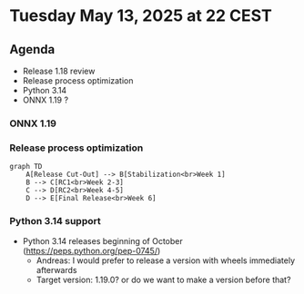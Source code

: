 # Tuesday May 13, 2025 at 22 CEST

## Agenda
* Release 1.18 review
* Release process optimization
* Python 3.14
* ONNX 1.19 ? 

### ONNX 1.19 ##

### Release process optimization ###

```mermaid
graph TD
    A[Release Cut-Out] --> B[Stabilization<br>Week 1]
    B --> C[RC1<br>Week 2-3]
    C --> D[RC2<br>Week 4-5]
    D --> E[Final Release<br>Week 6]
 ```


### Python 3.14 support ###
* Python 3.14 releases beginning of October (https://peps.python.org/pep-0745/) 
  * Andreas: I would prefer to release a version with wheels immediately afterwards
  * Target version: 1.19.0? or do we want to make a version before that?
